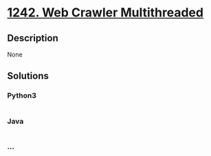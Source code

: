 # [1242. Web Crawler Multithreaded](https://leetcode.com/problems/web-crawler-multithreaded)

## Description
None


## Solutions


### Python3

```python

```

### Java

```java

```

### ...
```

```
